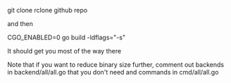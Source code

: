 git clone rclone github repo 

and then 

CGO_ENABLED=0 go build -ldflags="-s"

It should get you most of the way there

Note that if you want to reduce binary size further, comment out backends in backend/all/all.go that you don't need and commands in cmd/all/all.go

